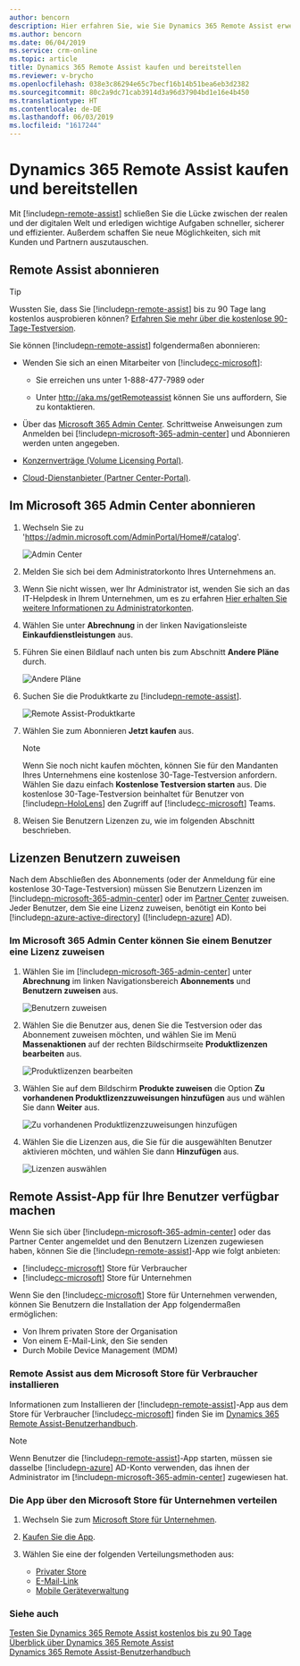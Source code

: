 ```yaml
---
author: bencorn
description: Hier erfahren Sie, wie Sie Dynamics 365 Remote Assist erwerben, Benutzer im Abonnement ergänzen und die App für Benutzer bereitstellen können
ms.author: bencorn
ms.date: 06/04/2019
ms.service: crm-online
ms.topic: article
title: Dynamics 365 Remote Assist kaufen und bereitstellen
ms.reviewer: v-brycho
ms.openlocfilehash: 038e3c86294e65c7becf16b14b51bea6eb3d2382
ms.sourcegitcommit: 80c2a9dc71cab3914d3a96d37904bd1e16e4b450
ms.translationtype: HT
ms.contentlocale: de-DE
ms.lasthandoff: 06/03/2019
ms.locfileid: "1617244"
---
```

# <a name="buy-and-deploy-dynamics-365-remote-assist"></a>Dynamics 365 Remote Assist kaufen und bereitstellen

Mit [!include[pn-remote-assist](../includes/pn-remote-assist.md)] schließen Sie die Lücke zwischen der realen und der digitalen Welt und erledigen wichtige Aufgaben schneller, sicherer und effizienter. Außerdem schaffen Sie neue Möglichkeiten, sich mit Kunden und Partnern auszutauschen.

## <a name="subscribe-to-remote-assist"></a>Remote Assist abonnieren

> [!TIP]
> Wussten Sie, dass Sie [!include[pn-remote-assist](../includes/pn-remote-assist.md)] bis zu 90 Tage lang kostenlos ausprobieren können? [Erfahren Sie mehr über die kostenlose 90-Tage-Testversion](try-remote-assist-free.md).

Sie können [!include[pn-remote-assist](../includes/pn-remote-assist.md)] folgendermaßen abonnieren:

-   Wenden Sie sich an einen Mitarbeiter von [!include[cc-microsoft](../includes/cc-microsoft.md)]: 
    - Sie erreichen uns unter 1-888-477-7989 oder
    
    - Unter http://aka.ms/getRemoteassist können Sie uns auffordern, Sie zu kontaktieren.
    
-   Über das [Microsoft 365 Admin Center](https://admin.microsoft.com/AdminPortal/Home#/catalog). Schrittweise Anweisungen zum Anmelden bei [!include[pn-microsoft-365-admin-center](../includes/pn-microsoft-365-admin-center.md)] und Abonnieren werden unten angegeben.

-   [Konzernverträge (Volume Licensing Portal)](https://www.microsoft.com/licensing/servicecenter/default.aspx).

-   [Cloud-Dienstanbieter (Partner Center-Portal)](https://partner.microsoft.com/en-us/cloud-solution-provider/csp-partner).

## <a name="subscribe-through-the-microsoft-365-admin-center"></a>Im Microsoft 365 Admin Center abonnieren

1. Wechseln Sie zu 'https://admin.microsoft.com/AdminPortal/Home#/catalog'.

   ![Admin Center](../media/AdminCenter.png "Admin Center")
   
2. Melden Sie sich bei dem Administratorkonto Ihres Unternehmens an.

3. Wenn Sie nicht wissen, wer Ihr Administrator ist, wenden Sie sich an das IT-Helpdesk in Ihrem Unternehmen, um es zu erfahren [Hier erhalten Sie weitere Informationen zu Administratorkonten](https://support.office.com/en-us/article/office-365-admin-overview-c7228a3e-061f-4575-b1ef-adf1d1669870?ui=en-US&rs=en-US&ad=US).

4. Wählen Sie unter **Abrechnung** in der linken Navigationsleiste **Einkaufdienstleistungen** aus.
   
5. Führen Sie einen Bildlauf nach unten bis zum Abschnitt **Andere Pläne** durch.

   ![Andere Pläne](../media/OtherPlans.PNG "Andere Pläne auswählen")
   
6. Suchen Sie die Produktkarte zu [!include[pn-remote-assist](../includes/pn-remote-assist.md)].

   ![Remote Assist-Produktkarte](media/remote-assist-card.PNG "Remote Assist-Produktkarte")
           
7. Wählen Sie zum Abonnieren **Jetzt kaufen** aus.

   > [!NOTE]
   > Wenn Sie noch nicht kaufen möchten, können Sie für den Mandanten Ihres Unternehmens eine kostenlose 30-Tage-Testversion anfordern. Wählen Sie dazu einfach **Kostenlose Testversion starten** aus. Die kostenlose 30-Tage-Testversion beinhaltet für Benutzer von [!include[pn-HoloLens](../includes/pn-HoloLens.md)] den Zugriff auf [!include[cc-microsoft](../includes/cc-microsoft.md)] Teams. 
   
8. Weisen Sie Benutzern Lizenzen zu, wie im folgenden Abschnitt beschrieben.

## <a name="assign-licenses-to-users"></a>Lizenzen Benutzern zuweisen

Nach dem Abschließen des Abonnements (oder der Anmeldung für eine kostenlose 30-Tage-Testversion) müssen Sie Benutzern Lizenzen im [!include[pn-microsoft-365-admin-center](../includes/pn-microsoft-365-admin-center.md)] oder im [Partner Center](https://partner.microsoft.com/en-us/cloud-solution-provider/csp-partner) zuweisen. Jeder Benutzer, dem Sie eine Lizenz zuweisen, benötigt ein Konto bei [!include[pn-azure-active-directory](../includes/pn-azure-active-directory.md)] ([!include[pn-azure](../includes/pn-azure.md)] AD).

### <a name="assign-a-license-to-a-user-in-the-microsoft-365-admin-center"></a>Im Microsoft 365 Admin Center können Sie einem Benutzer eine Lizenz zuweisen

1. Wählen Sie im [!include[pn-microsoft-365-admin-center](../includes/pn-microsoft-365-admin-center.md)] unter **Abrechnung** im linken Navigationsbereich **Abonnements** und **Benutzern zuweisen** aus.

   ![Benutzern zuweisen](media/assign-users.PNG "Benutzern zuweisen")
   
2. Wählen Sie die Benutzer aus, denen Sie die Testversion oder das Abonnement zuweisen möchten, und wählen Sie im Menü **Massenaktionen** auf der rechten Bildschirmseite **Produktlizenzen bearbeiten** aus. 

   ![Produktlizenzen bearbeiten](../media/EditLicenses.PNG "Produktlizenzen bearbeiten")
   
3. Wählen Sie auf dem Bildschirm **Produkte zuweisen** die Option **Zu vorhandenen Produktlizenzzuweisungen hinzufügen** aus und wählen Sie dann **Weiter** aus.

   ![Zu vorhandenen Produktlizenzzuweisungen hinzufügen](../media/AddProductLicenses.png "Zu vorhandenen Produktlizenzzuweisungen hinzufügen")
   
4. Wählen Sie die Lizenzen aus, die Sie für die ausgewählten Benutzer aktivieren möchten, und wählen Sie dann **Hinzufügen** aus.

   ![Lizenzen auswählen](media/licenses.PNG "Lizenzen auswählen")

## <a name="make-the-remote-assist-app-available-to-your-users"></a>Remote Assist-App für Ihre Benutzer verfügbar machen

Wenn Sie sich über [!include[pn-microsoft-365-admin-center](../includes/pn-microsoft-365-admin-center.md)] oder das Partner Center angemeldet und den Benutzern Lizenzen zugewiesen haben, können Sie die [!include[pn-remote-assist](../includes/pn-remote-assist.md)]-App wie folgt anbieten:

-   [!include[cc-microsoft](../includes/cc-microsoft.md)] Store für Verbraucher
-   [!include[cc-microsoft](../includes/cc-microsoft.md)] Store für Unternehmen

Wenn Sie den [!include[cc-microsoft](../includes/cc-microsoft.md)] Store für Unternehmen verwenden, können Sie Benutzern die Installation der App folgendermaßen ermöglichen:

-   Von Ihrem privaten Store der Organisation
-   Von einem E-Mail-Link, den Sie senden
-   Durch Mobile Device Management (MDM)

### <a name="install-remote-assist-from-the-microsoft-store-for-consumers"></a>Remote Assist aus dem Microsoft Store für Verbraucher installieren

Informationen zum Installieren der [!include[pn-remote-assist](../includes/pn-remote-assist.md)]-App aus dem Store für Verbraucher [!include[cc-microsoft](../includes/cc-microsoft.md)] finden Sie im [Dynamics 365 Remote Assist-Benutzerhandbuch](../remote-assist/user-guide.md). 

> [!NOTE]
> Wenn Benutzer die [!include[pn-remote-assist](../includes/pn-remote-assist.md)]-App starten, müssen sie dasselbe [!include[pn-azure](../includes/pn-azure.md)] AD-Konto verwenden, das ihnen der Administrator im [!include[pn-microsoft-365-admin-center](../includes/pn-microsoft-365-admin-center.md)] zugewiesen hat.


### <a name="distribute-the-app-through-the-microsoft-store-for-business"></a>Die App über den Microsoft Store für Unternehmen verteilen

1.  Wechseln Sie zum [Microsoft Store für Unternehmen](https://businessstore.microsoft.com/en-us/store).

2.  [Kaufen Sie die App](https://docs.microsoft.com/en-us/microsoft-store/acquire-apps-microsoft-store-for-business).

3.  Wählen Sie eine der folgenden Verteilungsmethoden aus:

    -   [Privater Store](https://docs.microsoft.com/en-us/microsoft-store/distribute-apps-from-your-private-store)
    -   [E-Mail-Link](https://docs.microsoft.com/en-us/microsoft-store/assign-apps-to-employees)
    -   [Mobile Geräteverwaltung](https://docs.microsoft.com/en-us/microsoft-store/configure-mdm-provider-microsoft-store-for-business)

### <a name="see-also"></a>Siehe auch
[Testen Sie Dynamics 365 Remote Assist kostenlos bis zu 90 Tage](try-remote-assist-free.md)<br/>
[Überblick über Dynamics 365 Remote Assist](../remote-assist/index.md)<br/>
[Dynamics 365 Remote Assist-Benutzerhandbuch](../remote-assist/user-guide.md)<br/>

